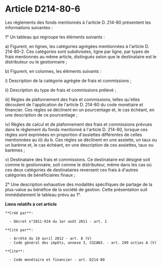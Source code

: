 # Article D214-80-6

Les règlements des fonds mentionnés à l'article D. 214-80 présentent les informations suivantes :

1° Un tableau qui regroupe les éléments suivants :

a) Figurent, en lignes, les catégories agrégées mentionnées à l'article D. 214-80-2. Ces catégories sont subdivisées, ligne
par ligne, par types de frais mentionnés au même article, distingués selon que le destinataire est le distributeur ou le
gestionnaire ;

b) Figurent, en colonnes, les éléments suivants :

i) Description de la catégorie agrégée de frais et commissions ;

ii) Description du type de frais et commissions prélevé ;

iii) Règles de plafonnement des frais et commissions, telles qu'elles découlent de l'application de l'article D. 214-80 du
code monétaire et financier. Ces règles se déclinent en un pourcentage et, le cas échéant, en une description de ce
pourcentage ;

iv) Règles de calcul et de plafonnement des frais et commissions prévues dans le règlement du fonds mentionné à l'article D.
214-80, lorsque ces règles sont exprimées en proportion d'assiettes différentes de celles mentionnées au iii) du b. Ces
règles se déclinent en une assiette, un taux ou un barème et, le cas échéant, en une description de ces assiettes, taux ou
barèmes ;

v) Destinataire des frais et commissions. Ce destinataire est désigné soit comme le gestionnaire, soit comme le distributeur,
même dans les cas où ces deux catégories de destinataires reversent ces frais à d'autres catégories de bénéficiaires finaux ;

2° Une description exhaustive des modalités spécifiques de partage de la plus-value au bénéfice de la société de gestion.
Cette présentation suit immédiatement le tableau prévu au 1°.

**Liens relatifs à cet article**

	**Créé par**:

	  - Décret n°2011-924 du 1er août 2011 - art. 1

	**Cité par**:

	  - Arrêté du 10 avril 2012 - art. 8 (V)
	  - Code général des impôts, annexe 3, CGIAN3. - art. 299 octies A (V)

	**Cite**:

	  - Code monétaire et financier - art. D214-80
